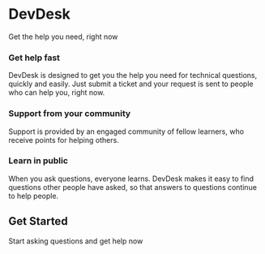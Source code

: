 # DevDesk
 Get the help you need, right now

### Get help fast
DevDesk is designed to get you the help you need for technical questions, quickly and easily. Just submit a ticket and your request is sent to people who can help you, right now.

### Support from your community
Support is provided by an engaged community of fellow learners, who receive points for helping others.

### Learn in public
When you ask questions, everyone learns. DevDesk makes it easy to find questions other people have asked, so that answers to questions continue to help people.

## Get Started
Start asking questions and get help now